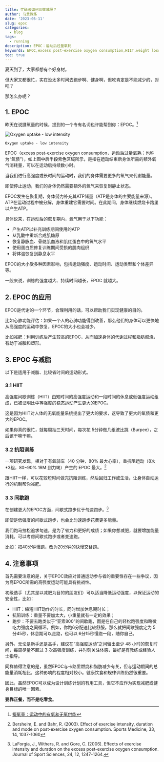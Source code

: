 ```yaml
---
title: 忙碌者如何高效减肥？
author: 马景教练
date: '2023-05-11'
slug: epoc
categories:
  - blog
tags:
  - running
description: EPOC：运动后过量氧耗
keywords: EPOC,excess post-exercise oxygen consumption,HIIT,weight loss,减肥
toc: true
---
```


夏天到了，大家都想有个好身材。

但大家又都很忙，实在没太多时间去跑步啊、健身啊，但吃肯定是不能减少的，对吧？

那怎么办呢？

## 1. EPOC

昨天在说摄氧量的时候，提到的一个专有名词也许能帮到你：EPOC。[^1]

![Oxygen uptake - low intensity](/images/wp/oxygen-uptake-and-the-aerobic-and-anaerobic-contributions-to-exercise-1.jpg)

`Oxygen uptake - low intensity`

EPOC（excess post-exercise oxygen consumption，运动后过量氧耗；也称为“氧债”），如上图中后半段紫色区域所示，是指在运动结束后身体所需的额外氧气消耗量，可以在运动后持续数小时。

当我们进行高强度或长时间的运动时，我们的身体需要更多的氧气来代谢能量。

即使停止运动，我们的身体仍然需要额外的氧气来恢复到静止状态。

EPOC发生在恢复期，身体努力补充其ATP储量（ATP是身体的主要能量来源）。ATP在运动过程中被分解，身体重建它需要时间。在此期间，身体继续燃烧卡路里以产生ATP。

具体说来，在运动后的恢复期内，氧气用于以下功能：

- 产生ATP以补充训练期间使用的ATP
- 从乳酸中重新合成肌糖原
- 恢复静脉血、骨骼肌血液和肌红蛋白中的氧气水平
- 使用蛋白质修复训练期间受损的肌肉组织
- 将体温恢复到静息水平

EPOC的大小受多种因素影响，包括运动强度、运动时间、运动类型和个体差异等。

一般来说，训练的强度越大、持续时间越长，EPOC 就越大。

## 2. EPOC 的应用

EPOC是代谢的一个环节，合理利用的话，可以帮助我们实现健康的目的。

比如心肺功能评估：如果一个人的心肺功能得到改善，那么他们的身体可以更快地从高强度的运动中恢复，EPOC的大小也会减少。

比如减肥：利用训练后产生较高的EPOC，从而加速身体的代谢过程和脂肪燃烧，有助于减脂和塑形。

## 3. EPOC 与减脂

以下是适用于减脂、比较省时间的运动形式。

### 3.1 HIIT

高强度间歇训练（HIIT）由短时间的高强度运动和一段时间的休息或低强度运动组成，已被证明比中等强度的稳态运动产生更大的EPOC。

这是因为HIIT对人体的无氧能量系统提出了更大的要求，这导致了更大的氧债和更大的EPOC。

如果你真的很忙，就每周抽三天时间，每次花 5分钟做几组波比跳（Burpee），之后该干嘛干嘛。

### 3.2 抗阻训练

一项研究发现，相对于有氧骑车（40 分钟，80% 最大心率），重抗阻运动（8次*3组，80~90% 1RM 到力竭）产生的 EPOC 最大。[^2]

跟HIIT一样，可以花较短时间做完抗阻训练，然后回归工作或生活，让身体自动运行的机制帮你减肥。

### 3.3 间歇跑

在创建更大的EPOC方面，间歇式跑步优于匀速跑步。[^3]

即使是低强度的间歇式跑步，也会比匀速跑步花费更多能量。

我们跑马拉松追求匀速，是为了省力和更好的成绩；如果你想减肥，就要增加能量消耗，可以考虑间歇式跑步或者变速跑。

比如：把40分钟慢跑，改为20分钟的快慢交替跑。

## 4. 注意事项

首先需要注意的是，关于EPOC效应对普通运动参与者的重要性存在一些争议，因为高EPOC所需的高强度运动可能具有挑战性。

初级选手（尤其是以减肥为目的的朋友们）可以适当降低运动强度，以保证运动的安全性，比如：

- HIIT：缩短HIIT动作的时长，同时增加休息期时长；
- 抗阻训练：重量不要加太大，小重量就有一定的效果；
- 跑步：不要去跑类似于“亚索800”的间歇跑，而是在自己的轻松跑强度和略微吃力强度之间循环。例如，你跑6分配速比较舒服，那么就把间歇强度定为 5分45秒，休息期可以走路，也可以 6分15秒慢跑一段，随你自己。

另外，无论是新手还是高手，建议在“高强度运动”之间留出至少 48 小时的恢复时间，每周尽量不超过 3 次高强度训练，并时刻关注体感，最好是有教练或经验人士指导。

同样值得注意的是，虽然EPOC与卡路里燃烧和脂肪减少有关，但与运动期间的总能量消耗相比，这种影响的程度相对较小。健康饮食和规律训练仍然很重要。

因此，虽然EPOC可以成为设计训练计划的有用工具，但它不应作为实现减肥或健身目标的唯一因素。

**要靠正餐，而不是吃零食**。

[^1]: [摄氧量：运动中的有氧和无氧供能](/2023-05-10/oxygen-uptake/)
[^2]: Bersheim, E. and Bahr, R. (2003). Effect of exercise intensity, duration and mode on post-exercise oxygen consumption. Sports Medicine, 33, 14, 1037-1060
[^3]: LaForgia, J., Withers, R. and Gore, C. (2006). Effects of exercise intensity and duration on the excess post-exercise oxygen consumption. Journal of Sport Sciences, 24, 12, 1247-1264.
